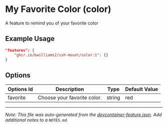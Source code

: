 
# My Favorite Color (color)

A feature to remind you of your favorite color

## Example Usage

```json
"features": {
    "ghcr.io/bwilliams2/ssh-mount/color:1": {}
}
```

## Options

| Options Id | Description | Type | Default Value |
|-----|-----|-----|-----|
| favorite | Choose your favorite color. | string | red |



---

_Note: This file was auto-generated from the [devcontainer-feature.json](https://github.com/bwilliams2/ssh-mount/blob/main/src/color/devcontainer-feature.json).  Add additional notes to a `NOTES.md`._
